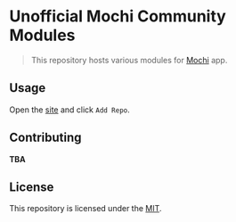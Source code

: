 # Unofficial Mochi Community Modules
> This repository hosts various modules for [Mochi](https://github.com/Mochi-Team/mochi) app.

## Usage
Open the [site](https://errorerrorerror.github.io/mochi-community-modules/) and click `Add Repo`.

## Contributing
**TBA**

## License
This repository is licensed under the [MIT](LICENSE).